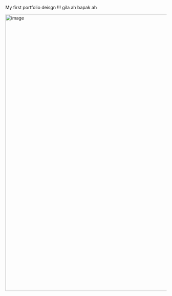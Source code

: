 My first portfolio deisgn !!! gila ah bapak ah


<img width="1879" height="862" alt="image" src="https://github.com/user-attachments/assets/9ef66a2a-e25e-440f-bd9a-63bf88dfc66c" />

